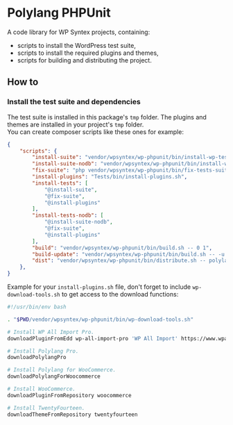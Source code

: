 # Polylang PHPUnit

A code library for WP Syntex projects, containing:

- scripts to install the WordPress test suite,
- scripts to install the required plugins and themes,
- scripts for building and distributing the project.

## How to

### Install the test suite and dependencies

The test suite is installed in this package's `tmp` folder. The plugins and themes are installed in your project's `tmp` folder.  
You can create composer scripts like these ones for example:

```json
{
    "scripts": {
        "install-suite": "vendor/wpsyntex/wp-phpunit/bin/install-wp-tests.sh wordpress_tests root root 127.0.0.1:3306 latest",
        "install-suite-nodb": "vendor/wpsyntex/wp-phpunit/bin/install-wp-tests.sh wordpress_tests root root 127.0.0.1:3306 latest true",
        "fix-suite": "php vendor/wpsyntex/wp-phpunit/bin/fix-tests-suite.php",
        "install-plugins": "Tests/bin/install-plugins.sh",
        "install-tests": [
            "@install-suite",
            "@fix-suite",
            "@install-plugins"
        ],
        "install-tests-nodb": [
            "@install-suite-nodb",
            "@fix-suite",
            "@install-plugins"
        ],
        "build": "vendor/wpsyntex/wp-phpunit/bin/build.sh -- 0 1",
        "build-update": "vendor/wpsyntex/wp-phpunit/bin/build.sh -- -u 1",
        "dist": "vendor/wpsyntex/wp-phpunit/bin/distribute.sh -- polylang-foobar 1"
    },
}
```

Example for your `install-plugins.sh` file, don't forget to include `wp-download-tools.sh` to get access to the download functions:

```bash
#!/usr/bin/env bash

. "$PWD/vendor/wpsyntex/wp-phpunit/bin/wp-download-tools.sh"

# Install WP All Import Pro.
downloadPluginFromEdd wp-all-import-pro 'WP All Import' https://www.wpallimport.com

# Install Polylang Pro.
downloadPolylangPro

# Install Polylang for WooCommerce.
downloadPolylangForWoocommerce

# Install WooCommerce.
downloadPluginFromRepository woocommerce

# Install TwentyFourteen.
downloadThemeFromRepository twentyfourteen
```
